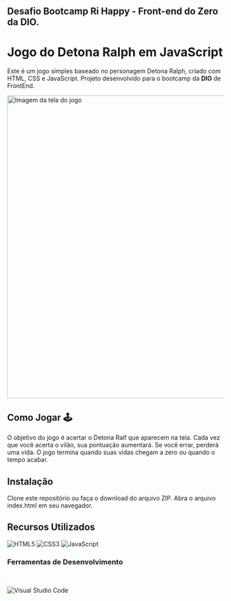 <html>
<head></head>
<body>

## Desafio Bootcamp Ri Happy - Front-end do Zero da DIO.

# Jogo do Detona Ralph em JavaScript
Este é um jogo simples baseado no personagem Detona Ralph, criado com HTML, CSS e JavaScript.
Projeto desenvolvido para o bootcamp da <b>DIO</b> de FrontEnd.


<img src="https://github.com/LillyButterfly/detonaRalfGame/assets/88951197/19515c58-3b03-4cfa-a8df-1fe1523c4724" min-width="800px" max-width="800px" width="700px" align="center" alt="Imagem da tela do jogo">



## Como Jogar 🕹️
O objetivo do jogo é acertar o Detona Ralf que aparecem na tela.
Cada vez que você acerta o vilão, sua pontuação aumentará.
Se você errar, perderá uma vida.
O jogo termina quando suas vidas chegam a zero ou quando o tempo acabar.


## Instalação
Clone este repositório ou faça o download do arquivo ZIP.
Abra o arquivo index.html em seu navegador.

## Recursos Utilizados <br>

![HTML5](https://img.shields.io/badge/HTML-E94D5F?style=for-the-badge&logo=html5&logoColor=30A3DC)
![CSS3](https://img.shields.io/badge/CSS3-30A3DC?style=for-the-badge&logo=css3&logoColor=0E76A8)
![JavaScript](https://img.shields.io/badge/JavaScript-E94D5F?style=for-the-badge&logo=javascript)


### Ferramentas de Desenvolvimento

<br>

  ![Visual Studio Code](https://img.shields.io/badge/-Visual%20Studio%20Code-30A3DC?style=flat&logo=visual-studio-code&logoColor=0E76A8)


<body>
</html>
